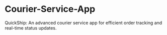 # Courier-Service-App
QuickShip: An advanced courier service app for efficient order tracking and real-time status updates.
